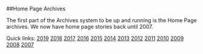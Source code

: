 ##Home Page Archives

The first part of the Archives system to be up and running is the Home Page archives. We now have
home page stories back until 2007.

Quick links: <a href="archives-homepage-2019.html">2019</a>
<a href="archives-home-page-2018.html">2018</a>
<a href="archives-home-page-2017.html">2017</a>
<a href="archives-home-page-2016.html">2016</a>
<a href="archives-home-page-2015.html">2015</a>
<a href="archives-home-page-2014.html">2014</a>
<a href="archives-home-page-2013.html">2013</a>
<a href="archives-home-page-2012.html">2012</a>
<a href="archives-home-page-2011.html">2011</a>
<a href="archives-home-page-2010.html">2010</a>
<a href="archives-home-page-2009.html">2009</a>
<a href="archives-home-page-2008.html">2008</a>
<a href="archives-home-page-2007.html">2007</a>
